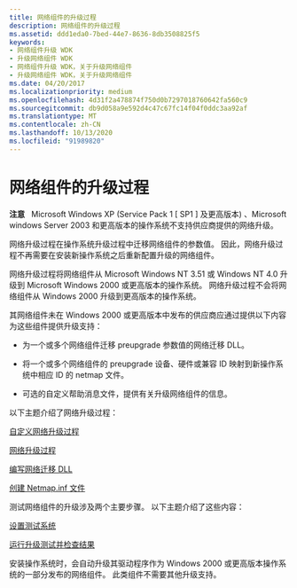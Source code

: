 ```yaml
---
title: 网络组件的升级过程
description: 网络组件的升级过程
ms.assetid: ddd1eda0-7bed-44e7-8636-8db3508825f5
keywords:
- 网络组件升级 WDK
- 升级网络组件 WDK
- 网络组件升级 WDK，关于升级网络组件
- 升级网络组件 WDK，关于升级网络组件
ms.date: 04/20/2017
ms.localizationpriority: medium
ms.openlocfilehash: 4d31f2a478874f750d0b7297018760642fa560c9
ms.sourcegitcommit: db9d058a9e592d4c47c67fc14f04f0ddc3aa92af
ms.translationtype: MT
ms.contentlocale: zh-CN
ms.lasthandoff: 10/13/2020
ms.locfileid: "91989820"
---
```

# <a name="process-for-upgrading-network-components"></a>网络组件的升级过程





**注意**   Microsoft Windows XP (Service Pack 1 \[ SP1 \] 及更高版本) 、Microsoft windows Server 2003 和更高版本的操作系统不支持供应商提供的网络升级。

 

网络升级过程在操作系统升级过程中迁移网络组件的参数值。 因此，网络升级过程不再需要在安装新操作系统之后重新配置升级的网络组件。

网络升级过程将网络组件从 Microsoft Windows NT 3.51 或 Windows NT 4.0 升级到 Microsoft Windows 2000 或更高版本的操作系统。 网络升级过程不会将网络组件从 Windows 2000 升级到更高版本的操作系统。

其网络组件未在 Windows 2000 或更高版本中发布的供应商应通过提供以下内容为这些组件提供升级支持：

-   为一个或多个网络组件迁移 preupgrade 参数值的网络迁移 DLL。

-   将一个或多个网络组件的 preupgrade 设备、硬件或兼容 ID 映射到新操作系统中相应 ID 的 netmap 文件。

-   可选的自定义帮助消息文件，提供有关升级网络组件的信息。

以下主题介绍了网络升级过程：

[自定义网络升级过程](customizing-the-network-upgrade-process.md)

[网络升级过程](the-network-upgrade-process.md)

[编写网络迁移 DLL](writing-a-network-migration-dll.md)

[创建 Netmap.inf 文件](creating-a-netmap-inf-file.md)

测试网络组件的升级涉及两个主要步骤。 以下主题介绍了这些内容：

[设置测试系统](setting-up-the-test-system.md)

[运行升级测试并检查结果](running-the-upgrade-test-and-examining-the-results.md)

安装操作系统时，会自动升级其驱动程序作为 Windows 2000 或更高版本操作系统的一部分发布的网络组件。 此类组件不需要其他升级支持。

 

 





